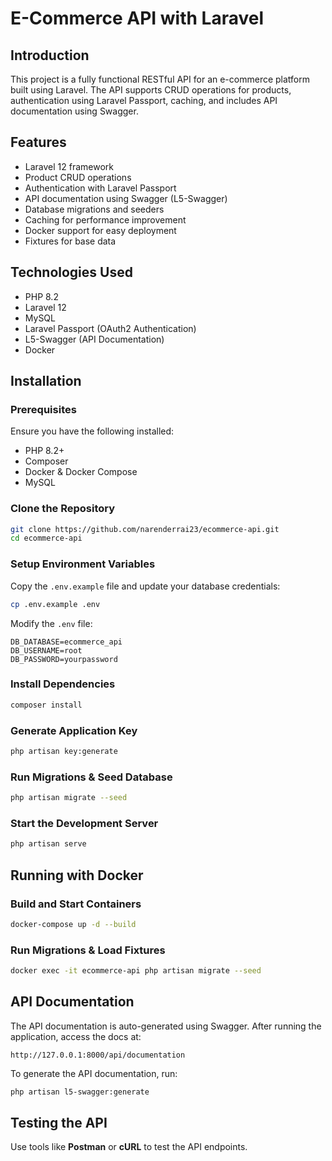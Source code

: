 # E-Commerce API with Laravel

## Introduction

This project is a fully functional RESTful API for an e-commerce platform built using Laravel. The API supports CRUD operations for products, authentication using Laravel Passport, caching, and includes API documentation using Swagger.

## Features

-   Laravel 12 framework
-   Product CRUD operations
-   Authentication with Laravel Passport
-   API documentation using Swagger (L5-Swagger)
-   Database migrations and seeders
-   Caching for performance improvement
-   Docker support for easy deployment
-   Fixtures for base data

## Technologies Used

-   PHP 8.2
-   Laravel 12
-   MySQL
-   Laravel Passport (OAuth2 Authentication)
-   L5-Swagger (API Documentation)
-   Docker

## Installation

### Prerequisites

Ensure you have the following installed:

-   PHP 8.2+
-   Composer
-   Docker & Docker Compose
-   MySQL

### Clone the Repository

```sh
git clone https://github.com/narenderrai23/ecommerce-api.git
cd ecommerce-api
```

### Setup Environment Variables

Copy the `.env.example` file and update your database credentials:

```sh
cp .env.example .env
```

Modify the `.env` file:

```
DB_DATABASE=ecommerce_api
DB_USERNAME=root
DB_PASSWORD=yourpassword
```

### Install Dependencies

```sh
composer install
```

### Generate Application Key

```sh
php artisan key:generate
```

### Run Migrations & Seed Database

```sh
php artisan migrate --seed
```

### Start the Development Server

```sh
php artisan serve
```

## Running with Docker

### Build and Start Containers

```sh
docker-compose up -d --build
```

### Run Migrations & Load Fixtures

```sh
docker exec -it ecommerce-api php artisan migrate --seed
```

## API Documentation

The API documentation is auto-generated using Swagger. After running the application, access the docs at:

```
http://127.0.0.1:8000/api/documentation
```

To generate the API documentation, run:

```sh
php artisan l5-swagger:generate
```

## Testing the API

Use tools like **Postman** or **cURL** to test the API endpoints.
